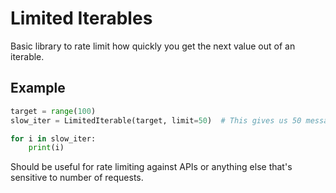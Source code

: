# Limited Iterables

Basic library to rate limit how quickly you get the next value out of an iterable.

## Example

```python
target = range(100)
slow_iter = LimitedIterable(target, limit=50)  # This gives us 50 messages a second.

for i in slow_iter:
    print(i)

```

Should be useful for rate limiting against APIs or anything else that's sensitive to number of requests.
